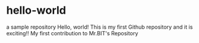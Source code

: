 # hello-world
a sample repository
Hello, world!
This is my first Github repository and it is exciting!!
My first contribution to Mr.BIT's Repository
